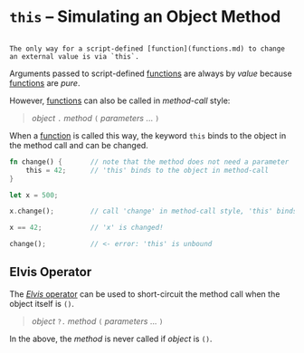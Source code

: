 `this` &ndash; Simulating an Object Method
==========================================

```admonish warning.side "Functions are pure"

The only way for a script-defined [function](functions.md) to change an external value is via `this`.
```

Arguments passed to script-defined [functions](functions.md) are always by _value_ because
[functions](functions.md) are _pure_.

However, [functions](functions.md) can also be called in _method-call_ style:

> _object_ `.` _method_ `(` _parameters_ ... `)`

When a [function](functions.md) is called this way, the keyword `this` binds to the object in the
method call and can be changed.

```rust
fn change() {       // note that the method does not need a parameter
    this = 42;      // 'this' binds to the object in method-call
}

let x = 500;

x.change();         // call 'change' in method-call style, 'this' binds to 'x'

x == 42;            // 'x' is changed!

change();           // <- error: 'this' is unbound
```


Elvis Operator
--------------

The [_Elvis_ operator](https://en.wikipedia.org/wiki/Elvis_operator) can be used to short-circuit
the method call when the object itself is `()`.

> _object_ `?.` _method_ `(` _parameters_ ... `)`

In the above, the _method_ is never called if _object_ is `()`.
